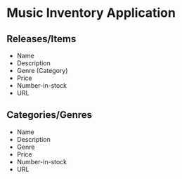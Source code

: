 # Music Inventory Application

## Releases/Items

- Name
- Description
- Genre (Category)
- Price
- Number-in-stock
- URL

## Categories/Genres

- Name
- Description
- Genre
- Price
- Number-in-stock
- URL
